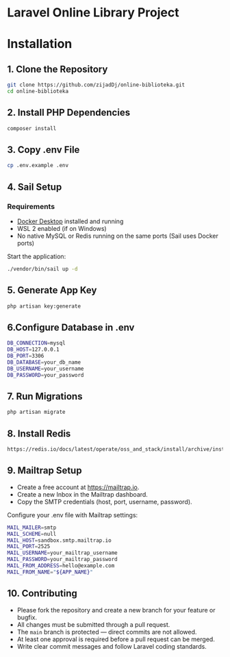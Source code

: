 # Laravel Online Library Project

# Installation

## 1. Clone the Repository

```bash
git clone https://github.com/zijadDj/online-biblioteka.git
cd online-biblioteka
```

## 2. Install PHP Dependencies
```bash
composer install
```

## 3. Copy .env File

```bash
cp .env.example .env
```

## 4. Sail Setup
###  Requirements

- [Docker Desktop](https://www.docker.com/products/docker-desktop) installed and running
- WSL 2 enabled (if on Windows)
- No native MySQL or Redis running on the same ports (Sail uses Docker ports)

Start the application:
```bash
./vendor/bin/sail up -d
```

## 5. Generate App Key

```bash
php artisan key:generate
```

## 6.Configure Database in .env
```bash
DB_CONNECTION=mysql
DB_HOST=127.0.0.1
DB_PORT=3306
DB_DATABASE=your_db_name
DB_USERNAME=your_username
DB_PASSWORD=your_password
```

## 7. Run Migrations
```bash
php artisan migrate
```

## 8. Install Redis
```bash
https://redis.io/docs/latest/operate/oss_and_stack/install/archive/install-redis/
```


## 9. Mailtrap Setup
- Create a free account at https://mailtrap.io.
- Create a new Inbox in the Mailtrap dashboard.
- Copy the SMTP credentials (host, port, username, password).

Configure your .env file with Mailtrap settings:
```bash
MAIL_MAILER=smtp
MAIL_SCHEME=null
MAIL_HOST=sandbox.smtp.mailtrap.io
MAIL_PORT=2525
MAIL_USERNAME=your_mailtrap_username
MAIL_PASSWORD=your_mailtrap_password
MAIL_FROM_ADDRESS=hello@example.com
MAIL_FROM_NAME="${APP_NAME}"
```



## 10. Contributing

- Please fork the repository and create a new branch for your feature or bugfix.
- All changes must be submitted through a pull request.
- The `main` branch is protected — direct commits are not allowed.
- At least one approval is required before a pull request can be merged.
- Write clear commit messages and follow Laravel coding standards.
